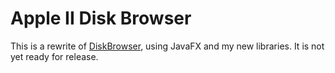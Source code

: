 # Apple II Disk Browser
This is a rewrite of [DiskBrowser](https://github.com/dmolony/diskbrowser), using JavaFX and my new libraries. It is not yet ready for release.